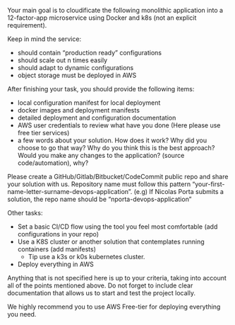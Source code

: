 Your main goal is to cloudificate the following monolithic application into a 12-factor-app microservice using Docker and k8s (not an explicit requirement).

Keep in mind the service:

* should contain “production ready” configurations
* should scale out n times easily
* should adapt to dynamic configurations
* object storage must be deployed in AWS

After finishing your task, you should provide the following items:

* local configuration manifest for local deployment
* docker images and deployment manifests
* detailed deployment and configuration documentation
* AWS user credentials to review what have you done (Here please use free tier services)
* a few words about your solution. How does it work? Why did you choose to go that way? Why do you think this is the best approach? Would you make any changes to the application? (source code/automation), why?

Please create a GitHub/Gitlab/Bitbucket/CodeCommit public repo and share your solution with us. Repository name must follow this pattern “your-first-name-letter-surname-devops-application”. (e.g) If Nicolas Porta submits a solution, the repo name should be “nporta-devops-application”

Other tasks:

* Set a basic CI/CD flow using the tool you feel most comfortable (add configurations in your repo)
* Use a K8S cluster or another solution that contemplates running containers (add manifests)
  * Tip use a k3s or k0s kubernetes cluster.
* Deploy everything in AWS

Anything that is not specified here is up to your criteria, taking into account all of the points mentioned above. Do not forget to include clear documentation that allows us to start and test the project locally.

We highly recommend you to use AWS Free-tier for deploying everything you need.

